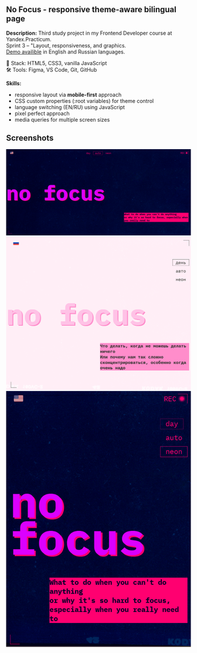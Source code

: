 ## No Focus - responsive theme-aware bilingual page
**Description:** Third study project in my Frontend Developer course at Yandex.Practicum.  
Sprint 3 – "Layout, responsiveness, and graphics.   
[Demo availible](https://nanferro.github.io/slozhno-sosredotochitsya/) in English and Russian languages.

🔧 Stack: HTML5, CSS3, vanilla JavaScript  
🛠️ Tools: Figma, VS Code, Git, GitHub


**Skills:**
- responsive layout via **mobile-first** approach
- CSS custom properties (:root variables) for theme control
- language switching (EN/RU) using JavaScript
- pixel perfect approach
- media queries for multiple screen sizes

## Screenshots  
![Screen1](images/screenshot1.png)  
![Screen2](images/screenshot2.png)  
![Screen3](images/screenshot3.png)  

